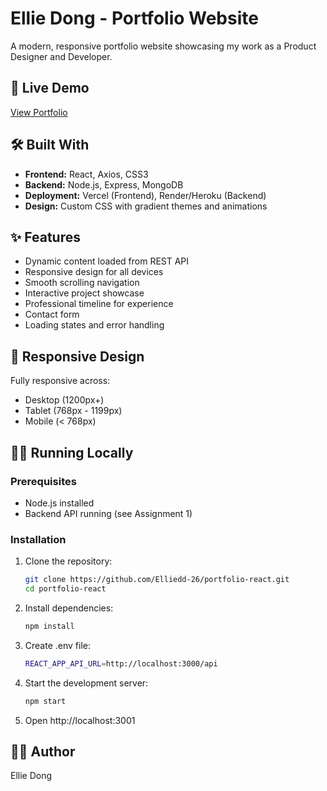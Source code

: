 # Ellie Dong - Portfolio Website

A modern, responsive portfolio website showcasing my work as a Product Designer and Developer.

## 🚀 Live Demo
[View Portfolio](https://your-site.vercel.app)

## 🛠️ Built With
- **Frontend:** React, Axios, CSS3
- **Backend:** Node.js, Express, MongoDB
- **Deployment:** Vercel (Frontend), Render/Heroku (Backend)
- **Design:** Custom CSS with gradient themes and animations

## ✨ Features
- Dynamic content loaded from REST API
- Responsive design for all devices
- Smooth scrolling navigation
- Interactive project showcase
- Professional timeline for experience
- Contact form
- Loading states and error handling

## 📱 Responsive Design
Fully responsive across:
- Desktop (1200px+)
- Tablet (768px - 1199px)  
- Mobile (< 768px)

## 🏃‍♂️ Running Locally

### Prerequisites
- Node.js installed
- Backend API running (see Assignment 1)

### Installation
1. Clone the repository:
   ```bash
   git clone https://github.com/Elliedd-26/portfolio-react.git
   cd portfolio-react
2. Install dependencies:
   ```bash
   npm install
3. Create .env file:
   ```bash
   REACT_APP_API_URL=http://localhost:3000/api
4. Start the development server:
   ```bash
   npm start
5. Open http://localhost:3001
## 👩‍💻 Author
   Ellie Dong